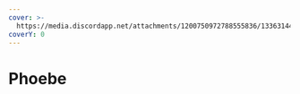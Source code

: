 ```yaml
---
cover: >-
  https://media.discordapp.net/attachments/1200750972788555836/1336314490450608138/image.png?ex=67a35b5a&is=67a209da&hm=8a9b0dd0c30e445c91d8ba9158e8d9f375b655b28b3938a7b75115ce6edd388d&=&format=webp&quality=lossless&width=1920&height=367
coverY: 0
---
```


# Phoebe

